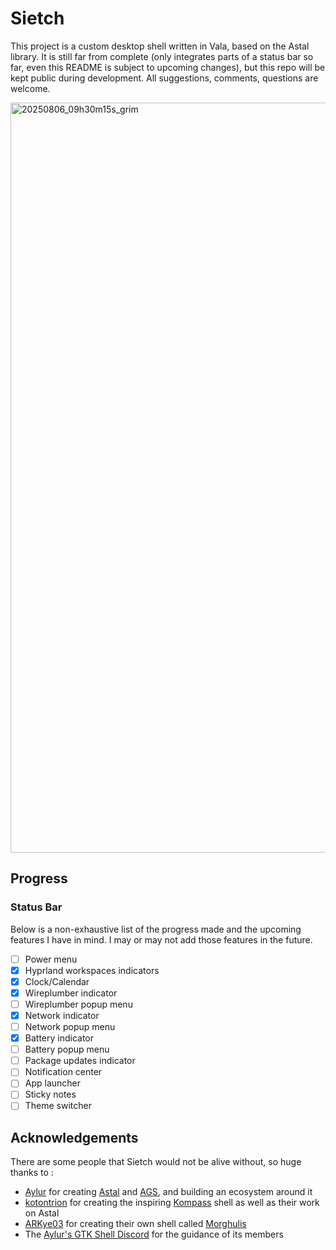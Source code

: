 # Sietch
This project is a custom desktop shell written in Vala, based on the Astal library. It is still far from complete (only integrates parts of a status bar so far, even this README is subject to upcoming changes), but this repo will be kept public during development. All suggestions, comments, questions are welcome.

<img width="1920" height="1200" alt="20250806_09h30m15s_grim" src="https://github.com/user-attachments/assets/34646cd9-46bb-4fac-961c-4d21e738311d" />

## Progress
### Status Bar
Below is a non-exhaustive list of the progress made and the upcoming features I have in mind. I may or may not add those features in the future.

- [ ] Power menu
- [X] Hyprland workspaces indicators
- [X] Clock/Calendar
- [X] Wireplumber indicator
- [ ] Wireplumber popup menu
- [X] Network indicator
- [ ] Network popup menu
- [X] Battery indicator
- [ ] Battery popup menu
- [ ] Package updates indicator
- [ ] Notification center
- [ ] App launcher
- [ ] Sticky notes
- [ ] Theme switcher

## Acknowledgements
There are some people that Sietch would not be alive without, so huge thanks to : 
- [Aylur](https://github.com/Aylur) for creating [Astal](https://github.com/Aylur/astal) and [AGS](https://github.com/Aylur/ags), and building an ecosystem around it
- [kotontrion](https://github.com/kotontrion/) for creating the inspiring [Kompass](https://github.com/kotontrion/kompass) shell as well as their work on Astal
- [ARKye03](https://github.com/ARKye03/) for creating their own shell called [Morghulis](https://github.com/ARKye03/morghulis)
- The [Aylur's GTK Shell Discord](https://discord.com/invite/CXQpHwDuhY) for the guidance of its members
